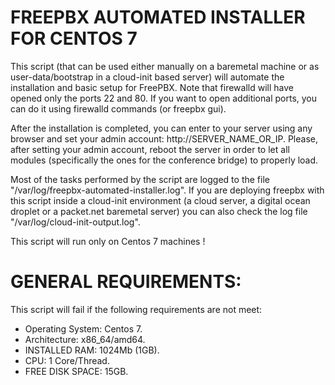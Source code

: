# FREEPBX AUTOMATED INSTALLER FOR CENTOS 7

This script (that can be used either manually on a baremetal machine or as user-data/bootstrap in a cloud-init based server) will automate the installation and basic setup for FreePBX. Note that firewalld will have opened only the ports 22 and 80. If you want to open additional ports, you can do it using firewalld commands (or freepbx gui).

After the installation is completed, you can enter to your server using any browser and set your admin account: http://SERVER_NAME_OR_IP. Please, after setting your admin account, reboot the server in order to let all modules (specifically the ones for the conference bridge) to properly load.

Most of the tasks performed by the script are logged to the file "/var/log/freepbx-automated-installer.log". If you are deploying freepbx with this script inside a cloud-init environment (a cloud server, a digital ocean droplet or a packet.net baremetal server) you can also check the log file "/var/log/cloud-init-output.log".

This script will run only on Centos 7 machines !

# GENERAL REQUIREMENTS:

This script will fail if the following requirements are not meet:

- Operating System: Centos 7.
- Architecture: x86_64/amd64.
- INSTALLED RAM: 1024Mb (1GB).
- CPU: 1 Core/Thread.
- FREE DISK SPACE: 15GB.
